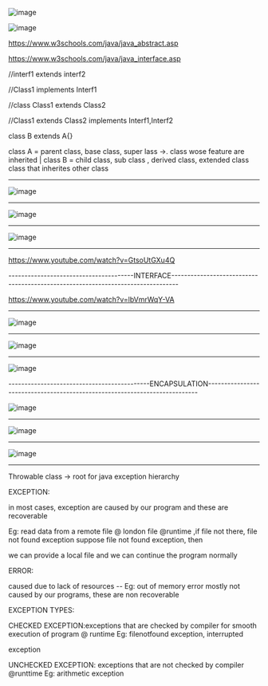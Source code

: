 


![image](https://user-images.githubusercontent.com/90038032/213516216-4683f61a-f079-4d8e-8c29-55e1ee870960.png)

![image](https://user-images.githubusercontent.com/90038032/213516265-a4ea3766-dba3-4154-9340-d4df99cbff2d.png)

https://www.w3schools.com/java/java_abstract.asp

https://www.w3schools.com/java/java_interface.asp

//interf1  extends  interf2

//Class1  implements Interf1

//class Class1  extends Class2

//Class1 extends Class2  implements Interf1,Interf2


class B extends A{}


class A   = parent class, base class, super lass ->. class wose feature are inherited
|
 class B	= child class, sub class , derived class, extended class  class that inherites other class
 
  -----------------------------------------------------------------------------------------------------------------------
 
 ![image](https://user-images.githubusercontent.com/90038032/236408469-d199dd19-147a-4066-ae8f-77e4dd9cf17c.png)
 
 -----------------------------------------------------------------------------------------------------------------------

![image](https://user-images.githubusercontent.com/90038032/236408507-e2c2f932-bf8e-49b8-b6d1-da164c87a67c.png)

 -----------------------------------------------------------------------------------------------------------------------
 
 ![image](https://user-images.githubusercontent.com/90038032/236408967-06ff6685-9135-4e6d-8a73-29b50d921eb3.png)

-----------------------------------------------------------------------------------------------------------------------

https://www.youtube.com/watch?v=GtsoUtGXu4Q

---------------------------------------INTERFACE--------------------------------------------------------------------------------

 https://www.youtube.com/watch?v=lbVmrWqY-VA

-----------------------------------------------------------------------------------------------------------------------

![image](https://user-images.githubusercontent.com/90038032/236409157-141dc319-188b-4c59-a3ce-649c0f3230c7.png)

-----------------------------------------------------------------------------------------------------------------------

![image](https://user-images.githubusercontent.com/90038032/236409226-cb9bf751-4e19-420f-99b6-c78afefa49e0.png)

-----------------------------------------------------------------------------------------------------------------------

![image](https://user-images.githubusercontent.com/90038032/236409293-4b871466-3cd6-4bf5-80ad-89e16402dfba.png)

--------------------------------------------ENCAPSULATION---------------------------------------------------------------------------

![image](https://user-images.githubusercontent.com/90038032/236411259-07a461de-e566-4f22-913b-3c6f60de408d.png)

-----------------------------------------------------------------------------------------------------------------------
![image](https://user-images.githubusercontent.com/90038032/236411322-792db945-802b-4878-9667-20a008a36a98.png)

-----------------------------------------------------------------------------------------------------------------------
![image](https://user-images.githubusercontent.com/90038032/236411367-60446953-d910-4d34-a67e-20608e4618d7.png)

--------------------------------------------------------------------------------

Throwable class -> root for java exception hierarchy

EXCEPTION:

in most cases, exception are caused by our program and these are recoverable

Eg: read data from a remote file @ london file @runtime ,if file not there, file not found exception suppose file not found exception, then

we can provide a local file and we can continue the program normally

ERROR:

caused due to lack of resources -- Eg: out of memory error mostly not caused by our programs, these are non recoverable

EXCEPTION TYPES:

CHECKED EXCEPTION:exceptions that are checked by compiler for smooth execution of program @ runtime Eg: filenotfound exception, interrupted 

exception

UNCHECKED EXCEPTION: exceptions that are not checked by compiler @runttime Eg: arithmetic exception
